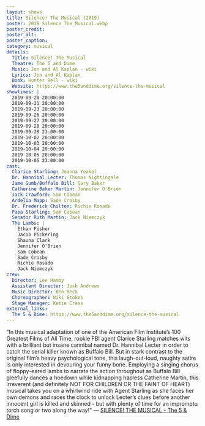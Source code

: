 ```yaml
---
layout: shows
title: Silence! The Musical (2019)
poster: 2019_Silence_The_Musical.webp
poster_credit: 
poster_alt:
poster_caption:
category: musical
details:
  Title: Silence! The Musical
  Theatre: The 5 and Dime
  Music: Jon and Al Kaplan - wiki
  Lyrics: Jon and Al Kaplan
  Book: Hunter Bell - wiki
  Website: https://www.the5anddime.org/silence-the-musical
showtimes: |
  2019-09-20 20:00:00
  2019-09-21 20:00:00
  2019-09-23 20:00:00
  2019-09-26 20:00:00
  2019-09-27 20:00:00
  2019-09-28 20:00:00
  2019-09-28 23:00:00
  2019-10-02 20:00:00
  2019-10-03 20:00:00
  2019-10-04 20:00:00
  2019-10-05 20:00:00
  2019-10-05 23:00:00
cast:
  Clarice Starling: Joanna Yeakel
  Dr. Hannibal Lecter: Thomas Nightingale
  Jame Gumb/Buffalo Bill: Gary Baker
  Catherine Baker Martin: Jennifer O'Brien
  Jack Crawford: Sam Cobean
  Ardelia Mapp: Sade Crosby
  Dr. Frederick Chilton: Richie Rosado
  Papa Starling: Sam Cobean
  Senator Ruth Martin: Jack Niemczyk
  The Lambs: |
    Ethan Fisher
    Jacob Pickering
    Shauna Clark
    Jennifer O'Brien
    Sam Cobean
    Sade Crosby
    Richie Rosado
    Jack Niemczyk
crew:
  Director: Lee Hamby
  Assistant Director: Josh Andrews
  Music Director: Ben Beck
  Choreographer: Niki Stokes
  Stage Manager: Katie Cress
external_links:
  The 5 & Dime: https://www.the5anddime.org/silence-the-musical
---
```

"In this musical adaptation of one of the American Film Institute’s 100 Greatest Films of All Time, rookie FBI agent Clarice Starling matches wits with a brilliant but insane cannibal named Dr. Hannibal Lecter in order to catch the serial killer known as Buffalo Bill. But in stark contrast to the original film’s heavy psychological tone, this laugh-out-loud, naughty satire is only interested in devouring your funny bone. Employing a singing chorus of floppy-eared lambs to narrate the action throughout as Buffalo Bill gleefully dances a hoedown while kidnapping hapless Catherine Martin, this irreverent (and definitely NOT FOR CHILDREN OR THE FAINT OF HEART) musical takes you on a whirlwind ride with Agent Starling as she faces her own demons and races the clock to unlock Lecter’s clues before another innocent girl is killed and skinned - but with plenty of time for an impromptu torch song or two along the way!" — [SILENCE! THE MUSICAL - The 5 & Dime](https://www.the5anddime.org/silence-the-musical)
